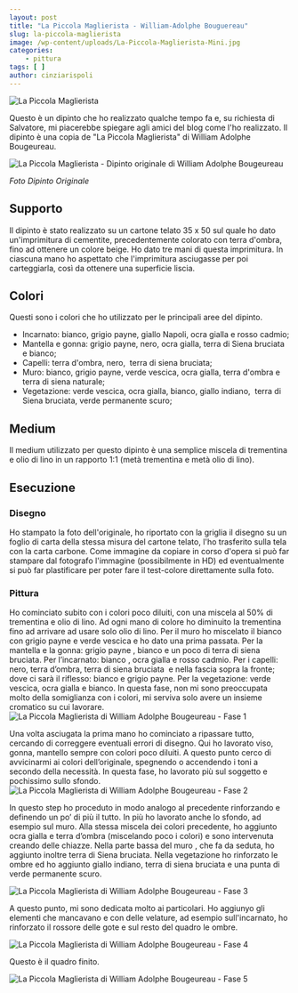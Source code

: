 ```yaml
---
layout: post
title: "La Piccola Maglierista - William-Adolphe Bouguereau"
slug: la-piccola-maglierista
image: /wp-content/uploads/La-Piccola-Maglierista-Mini.jpg
categories:
    - pittura
tags: [ ]
author: cinziarispoli
---
```


![La Piccola Maglierista](/wp-content/uploads/La-Piccola-Maglierista-Mini.jpg "La Piccola Maglierista")

Questo è un dipinto che ho realizzato qualche tempo fa e, su richiesta di Salvatore, mi piacerebbe spiegare agli amici del blog come l'ho realizzato. Il dipinto è una copia de "La Piccola Maglierista" di William Adolphe Bougeureau.

![La Piccola Maglierista - Dipinto originale di William Adolphe Bougeureau](/wp-content/uploads/La-Piccola-Maglierista-Originale.jpg "La Piccola Maglierista - Dipinto originale di William Adolphe Bougeureau")

_Foto Dipinto Originale_

## Supporto

Il dipinto è stato realizzato su un cartone telato 35 x 50 sul quale ho dato un'imprimitura di cementite, precedentemente colorato con terra d'ombra, fino ad ottenere un colore beige. Ho dato tre mani di questa imprimitura. In ciascuna mano ho aspettato che l'imprimitura asciugasse per poi carteggiarla, così da ottenere una superficie liscia.

## Colori

Questi sono i colori che ho utilizzato per le principali aree del dipinto.

- Incarnato: bianco, grigio payne, giallo Napoli, ocra gialla e rosso cadmio;
- Mantella e gonna: grigio payne, nero, ocra gialla, terra di Siena bruciata e bianco;
- Capelli: terra d'ombra, nero,  terra di siena bruciata;
- Muro: bianco, grigio payne, verde vescica, ocra gialla, terra d'ombra e terra di siena naturale;
- Vegetazione: verde vescica, ocra gialla, bianco, giallo indiano,  terra di Siena bruciata, verde permanente scuro;

## Medium

Il medium utilizzato per questo dipinto è una semplice miscela di trementina e olio di lino in un rapporto 1:1 (metà trementina e metà olio di lino).

## Esecuzione

### Disegno

Ho stampato la foto dell'originale, ho riportato con la griglia il disegno su un foglio di carta della stessa misura del cartone telato, l'ho trasferito sulla tela con la carta carbone. Come immagine da copiare in corso d'opera si può far stampare dal fotografo l'immagine (possibilmente in HD) ed eventualmente si può far plastificare per poter fare il test-colore direttamente sulla foto.

### Pittura

Ho cominciato subito con i colori poco diluiti, con una miscela al 50% di trementina e olio di lino. Ad ogni mano di colore ho diminuito la trementina fino ad arrivare ad usare solo olio di lino. Per il muro ho miscelato il bianco con grigio payne e verde vescica e ho dato una prima passata. Per la mantella e la gonna: grigio payne , bianco e un poco di terra di siena bruciata. Per l’incarnato: bianco , ocra gialla e rosso cadmio. Per i capelli: nero, terra d’ombra, terra di siena bruciata  e nella fascia sopra la fronte; dove ci sarà il riflesso: bianco e grigio payne. Per la vegetazione: verde vescica, ocra gialla e bianco. In questa fase, non mi sono preoccupata molto della somiglianza con i colori, mi serviva solo avere un insieme cromatico su cui lavorare. ![La Piccola Maglierista di William Adolphe Bougeureau - Fase 1](/wp-content/uploads/La-Piccola-Maglierista-1.jpg "La Piccola Maglierista di William Adolphe Bougeureau - Fase 1")

Una volta asciugata la prima mano ho cominciato a ripassare tutto, cercando di correggere eventuali errori di disegno. Qui ho lavorato viso, gonna, mantello sempre con colori poco diluiti. A questo punto cerco di avvicinarmi ai colori dell’originale, spegnendo o accendendo i toni a secondo della necessità. In questa fase, ho lavorato più sul soggetto e pochissimo sullo sfondo. ![La Piccola Maglierista di William Adolphe Bougeureau - Fase 2](/wp-content/uploads/La-Piccola-Maglierista-2.jpg "La Piccola Maglierista di William Adolphe Bougeureau - Fase 2")

In questo step ho proceduto in modo analogo al precedente rinforzando e definendo un po’ di più il tutto. In più ho lavorato anche lo sfondo, ad esempio sul muro. Alla stessa miscela dei colori precedente, ho aggiunto ocra gialla e terra d’ombra (miscelando poco i colori) e sono intervenuta creando delle chiazze. Nella parte bassa del muro , che fa da seduta, ho aggiunto inoltre terra di Siena bruciata. Nella vegetazione ho rinforzato le ombre ed ho aggiunto giallo indiano, terra di siena bruciata e una punta di verde permanente scuro.

![La Piccola Maglierista di William Adolphe Bougeureau - Fase 3](/wp-content/uploads/La-Piccola-Maglierista-3.jpg "La Piccola Maglierista di William Adolphe Bougeureau - Fase 3")

A questo punto, mi sono dedicata molto ai particolari. Ho aggiunyo gli elementi che mancavano e con delle velature, ad esempio sull'incarnato, ho rinforzato il rossore delle gote e sul resto del quadro le ombre.

![La Piccola Maglierista di William Adolphe Bougeureau - Fase 4](/wp-content/uploads/La-Piccola-Maglierista-4.jpg "La Piccola Maglierista di William Adolphe Bougeureau - Fase 4")

Questo è il quadro finito.

![La Piccola Maglierista di William Adolphe Bougeureau - Fase 5](/wp-content/uploads/La-Piccola-Maglierista-5.jpg "La Piccola Maglierista di William Adolphe Bougeureau - Fase 5")
